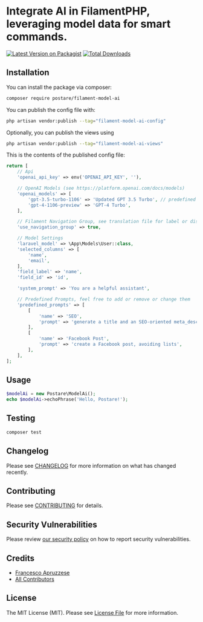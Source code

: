 # Integrate AI in FilamentPHP, leveraging model data for smart commands.

[![Latest Version on Packagist](https://img.shields.io/packagist/v/postare/filament-model-ai.svg?style=flat-square)](https://packagist.org/packages/postare/filament-model-ai)
[![Total Downloads](https://img.shields.io/packagist/dt/postare/filament-model-ai.svg?style=flat-square)](https://packagist.org/packages/postare/filament-model-ai)

## Installation

You can install the package via composer:

```bash
composer require postare/filament-model-ai
```

You can publish the config file with:

```bash
php artisan vendor:publish --tag="filament-model-ai-config"
```

Optionally, you can publish the views using

```bash
php artisan vendor:publish --tag="filament-model-ai-views"
```

This is the contents of the published config file:

```php
return [
    // Api
    'openai_api_key' => env('OPENAI_API_KEY', ''),

    // OpenAI Models (see https://platform.openai.com/docs/models)
    'openai_models' => [
        'gpt-3.5-turbo-1106' => 'Updated GPT 3.5 Turbo', // predefined first
        'gpt-4-1106-preview' => 'GPT-4 Turbo',
    ],

    // Filament Navigation Group, see translation file for label or disable it
    'use_navigation_group' => true,

    // Model Settings
    'laravel_model' => \App\Models\User::class,
    'selected_columns' => [
        'name',
        'email',
    ],
    'field_label' => 'name',
    'field_id' => 'id',

    'system_prompt' => 'You are a helpful assistant',

    // Predefined Prompts, feel free to add or remove or change them
    'predefined_prompts' => [
        [
            'name' => 'SEO',
            'prompt' => 'generate a title and an SEO-oriented meta_description based on the provided data',
        ],
        [
            'name' => 'Facebook Post',
            'prompt' => 'create a Facebook post, avoiding lists',
        ],
    ],
];
```

## Usage

```php
$modelAi = new Postare\ModelAi();
echo $modelAi->echoPhrase('Hello, Postare!');
```

## Testing

```bash
composer test
```

## Changelog

Please see [CHANGELOG](CHANGELOG.md) for more information on what has changed recently.

## Contributing

Please see [CONTRIBUTING](.github/CONTRIBUTING.md) for details.

## Security Vulnerabilities

Please review [our security policy](../../security/policy) on how to report security vulnerabilities.

## Credits

- [Francesco Apruzzese](https://github.com/postare)
- [All Contributors](../../contributors)

## License

The MIT License (MIT). Please see [License File](LICENSE.md) for more information.
